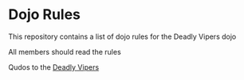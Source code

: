 Dojo Rules
==========

This repository contains a list of dojo rules for the Deadly Vipers dojo

All members should read the rules

Qudos to the [Deadly Vipers](https://github.com/deadlyvipers)
